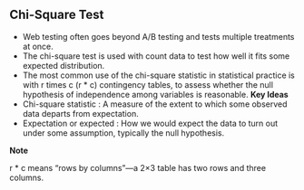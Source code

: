 ## Chi-Square Test

- Web testing often goes beyond A/B testing and tests multiple treatments at once. 
- The chi-square test is used with count data to test how well it fits some expected distribution.
- The most common use of the chi-square statistic in statistical practice is with r times c (r * c) contingency tables, to assess whether the null hypothesis of independence among variables is reasonable.
**Key Ideas**
- Chi-square statistic : A measure of the extent to which some observed data departs from expectation.
- Expectation or expected : How we would expect the data to turn out under some assumption, typically the null hypothesis.

**Note**

r * c means “rows by columns”—a 2×3 table has two rows and three columns.
